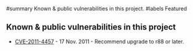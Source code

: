 #summary Known & public vulnerabilities in this project.
#labels Featured

## Known & public vulnerabilities in this project 

  * [CVE-2011-4457](CVE20114457) - 17 Nov. 2011 - Recommend upgrade to r88 or later.
